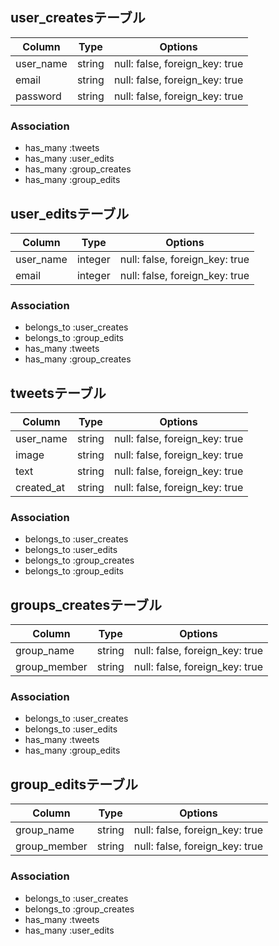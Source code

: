 ## user_createsテーブル

|Column|Type|Options|
|------|----|-------|
|user_name|string|null: false, foreign_key: true|
|email|string|null: false, foreign_key: true|
|password|string|null: false, foreign_key: true|


### Association
- has_many :tweets
- has_many :user_edits
- has_many :group_creates
- has_many :group_edits



## user_editsテーブル

|Column|Type|Options|
|------|----|-------|
|user_name|integer|null: false, foreign_key: true|
|email|integer|null: false, foreign_key: true|



### Association
- belongs_to :user_creates
- belongs_to :group_edits
- has_many :tweets
- has_many :group_creates


## tweetsテーブル

|Column|Type|Options|
|------|----|-------|
|user_name|string|null: false, foreign_key: true|
|image|string|null: false, foreign_key: true|
|text|string|null: false, foreign_key: true|
|created_at|string|null: false, foreign_key: true|

### Association
- belongs_to :user_creates
- belongs_to :user_edits
- belongs_to :group_creates
- belongs_to :group_edits



## groups_createsテーブル

|Column|Type|Options|
|------|----|-------|
|group_name|string|null: false, foreign_key: true|
|group_member|string|null: false, foreign_key: true|

### Association
- belongs_to :user_creates
- belongs_to :user_edits
- has_many :tweets
- has_many :group_edits



## group_editsテーブル

|Column|Type|Options|
|------|----|-------|
|group_name|string|null: false, foreign_key: true|
|group_member|string|null: false, foreign_key: true|

### Association
- belongs_to :user_creates
- belongs_to :group_creates
- has_many :tweets
- has_many :user_edits




